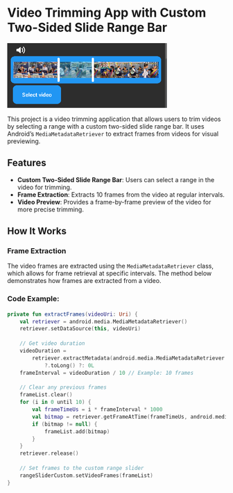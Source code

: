# Video Trimming App with Custom Two-Sided Slide Range Bar

![Custom Two-Sided Slide Range Bar](./Screenshot%202024-12-02%20194756.png)


This project is a video trimming application that allows users to trim videos by selecting a range with a custom two-sided slide range bar. It uses Android’s `MediaMetadataRetriever` to extract frames from videos for visual previewing.

## Features

- **Custom Two-Sided Slide Range Bar**: Users can select a range in the video for trimming.
- **Frame Extraction**: Extracts 10 frames from the video at regular intervals.
- **Video Preview**: Provides a frame-by-frame preview of the video for more precise trimming.

## How It Works

### Frame Extraction

The video frames are extracted using the `MediaMetadataRetriever` class, which allows for frame retrieval at specific intervals. The method below demonstrates how frames are extracted from a video.

### Code Example:

```kotlin
private fun extractFrames(videoUri: Uri) {
    val retriever = android.media.MediaMetadataRetriever()
    retriever.setDataSource(this, videoUri)

    // Get video duration
    videoDuration =
        retriever.extractMetadata(android.media.MediaMetadataRetriever.METADATA_KEY_DURATION)
            ?.toLong() ?: 0L
    frameInterval = videoDuration / 10 // Example: 10 frames

    // Clear any previous frames
    frameList.clear()
    for (i in 0 until 10) {
        val frameTimeUs = i * frameInterval * 1000
        val bitmap = retriever.getFrameAtTime(frameTimeUs, android.media.MediaMetadataRetriever.OPTION_CLOSEST)
        if (bitmap != null) {
            frameList.add(bitmap)
        }
    }
    retriever.release()

    // Set frames to the custom range slider
    rangeSliderCustom.setVideoFrames(frameList)
}
